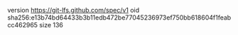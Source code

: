 version https://git-lfs.github.com/spec/v1
oid sha256:e13b74bd64433b3b11edb472be77045236973ef750bb618604f1feabcc462965
size 136
